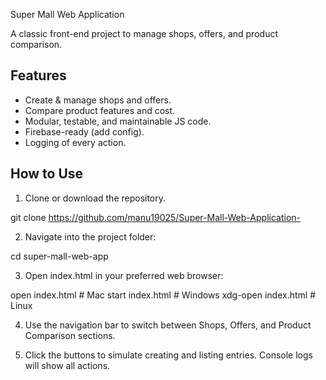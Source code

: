 Super Mall Web Application

A classic front-end project to manage shops, offers, and product comparison.

##  Features
- Create & manage shops and offers.
- Compare product features and cost.
- Modular, testable, and maintainable JS code.
- Firebase-ready (add config).
- Logging of every action.

##  How to Use

1. Clone or download the repository.

git clone https://github.com/manu19025/Super-Mall-Web-Application-

2. Navigate into the project folder:

cd super-mall-web-app

3. Open index.html in your preferred web browser:

open index.html       # Mac
start index.html      # Windows
xdg-open index.html   # Linux

4. Use the navigation bar to switch between Shops, Offers, and Product Comparison sections.

5. Click the buttons to simulate creating and listing entries. Console logs will show  all actions.
